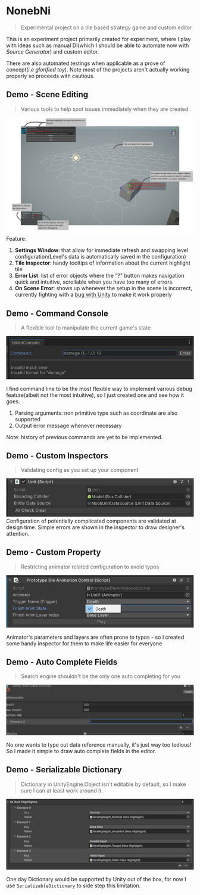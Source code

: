﻿# NonebNi
> Experimental project on a tile based strategy game and custom editor

This is an experiment project primarily created for experiment, where I play with ideas such as manual DI(which I should be able to automate now with _Source Generator_) and custom editor.

There are also automated testings when applicable as a prove of concept(_i.e glorified toy_). Note most of the projects aren't actually working properly so proceeds with cautious.

## Demo - Scene Editing
> Various tools to help spot issues immediately when they are created

![](./ReadMe/scene-demo.png)
Feature:
1. **Settings Window**:  that allow for immediate refresh and swapping level configuration(Level's data is automatically saved in the configuration)
2. **Tile Inspector**: handy tooltips of information about the current highlight tile
3. **Error List**: list of error objects where the "?" button makes navigation quick and intuitive, scrollable when you have too many of errors.
4. **On Scene Error**: shows up whenever the setup in the scene is incorrect, currently fighting with a [bug with Unity](https://issuetracker.unity3d.com/issues/hot-control-changes-when-drawing-a-button-using-guilayout) to make it work properly

## Demo - Command Console
> A flexible tool to manipulate the current game's state

![](./ReadMe/command-line-demo.jpg)

I find command line to be the most flexible way to implement various debug feature(albeit not the most intuitive), so I just created one and see how it goes.
1. Parsing arguments: non primitive type such as coordinate are also supported
2. Output error message whenever necessary

Note: history of previous commands are yet to be implemented.

## Demo - Custom Inspectors
> Validating config as you set up your component

![](./ReadMe/object-config-validation.jpg)
Configuration of potentially complicated components are validated at design time. Simple errors are shown in the inspector to draw designer's attention.

## Demo - Custom Property
> Restricting animator related configuration to avoid typos 

![](./ReadMe/input-restricted-inspector.jpg)

Animator's parameters and layers are often prone to typos - so I created some handy inspector for them to make life easier for everyone

## Demo - Auto Complete Fields
> Search engine shouldn't be the only one auto completing for you

![](./ReadMe/auto-complete-field.gif)

No one wants to type out data reference manually, it's just way too tedious! So I made it simple to draw auto complete fields in the editor.

## Demo - Serializable Dictionary
> Dictionary in UnityEngine.Object isn't editable by default, so I make sure I can at least work around it.

![](./ReadMe/serializable-dictionary.png)

One day Dictionary would be supported by Unity out of the box, for now I use `SerializableDictionary` to side step this limitation.